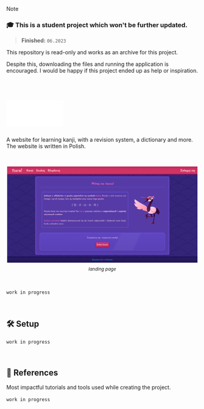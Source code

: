 > [!NOTE]
> ### 🎓 This is a student project which won't be further updated.
> > **Finished:** `06.2023`
>
> This repository is read-only and works as an archive for this project.
>
> Despite this, downloading the files and running the application is encouraged. I would be happy if this project ended up as help or inspiration.
<br/>

# <img src="images/logo-white.png" width="150px" />

A website for learning kanji, with a revision system, a dictionary and more. The website is written in Polish.

<br/>
<p align="center">
<img src="Media/Landing.png" width="500px" /><br/>
<i><sub>landing page</sub></i>
</p>
<br/>

`work in progress`

<br/>

## 🛠 Setup

`work in progress`

<br/>

## 🔗 References

Most impactful tutorials and tools used while creating the project.

`work in progress`

<br/>
